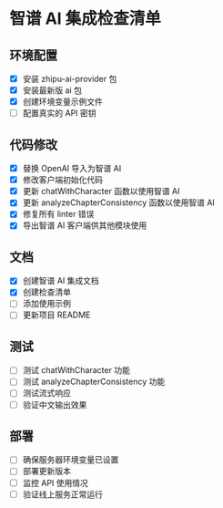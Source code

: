 # 智谱 AI 集成检查清单

## 环境配置

- [x] 安装 zhipu-ai-provider 包
- [x] 安装最新版 ai 包
- [x] 创建环境变量示例文件
- [ ] 配置真实的 API 密钥

## 代码修改

- [x] 替换 OpenAI 导入为智谱 AI
- [x] 修改客户端初始化代码
- [x] 更新 chatWithCharacter 函数以使用智谱 AI
- [x] 更新 analyzeChapterConsistency 函数以使用智谱 AI
- [x] 修复所有 linter 错误
- [x] 导出智谱 AI 客户端供其他模块使用

## 文档

- [x] 创建智谱 AI 集成文档
- [x] 创建检查清单
- [ ] 添加使用示例
- [ ] 更新项目 README

## 测试

- [ ] 测试 chatWithCharacter 功能
- [ ] 测试 analyzeChapterConsistency 功能
- [ ] 测试流式响应
- [ ] 验证中文输出效果

## 部署

- [ ] 确保服务器环境变量已设置
- [ ] 部署更新版本
- [ ] 监控 API 使用情况
- [ ] 验证线上服务正常运行
